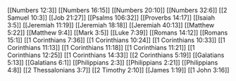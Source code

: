 [[Numbers 12:3]]
[[Numbers 16:15]]
[[Numbers 20:10]]
[[Numbers 32:6]]
[[2 Samuel 10:3]]
[[Job 21:27]]
[[Psalms 106:32]]
[[Proverbs 14:17]]
[[Isaiah 3:5]]
[[Jeremiah 11:19]]
[[Jeremiah 18:18]]
[[Jeremiah 40:13]]
[[Matthew 5:22]]
[[Matthew 9:4]]
[[Mark 3:5]]
[[Luke 7:39]]
[[Romans 14:12]]
[[Romans 15:1]]
[[1 Corinthians 7:36]]
[[1 Corinthians 10:24]]
[[1 Corinthians 10:33]]
[[1 Corinthians 11:13]]
[[1 Corinthians 11:18]]
[[1 Corinthians 11:21]]
[[1 Corinthians 12:25]]
[[1 Corinthians 14:33]]
[[2 Corinthians 5:19]]
[[Galatians 5:13]]
[[Galatians 6:1]]
[[Philippians 2:3]]
[[Philippians 2:21]]
[[Philippians 4:8]]
[[2 Thessalonians 3:7]]
[[2 Timothy 2:10]]
[[James 1:19]]
[[1 John 3:16]]
